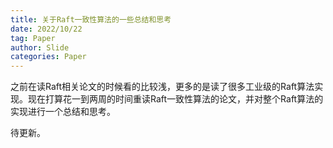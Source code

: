 ```yaml
---
title: 关于Raft一致性算法的一些总结和思考
date: 2022/10/22
tag: Paper
author: Slide
categories: Paper
---
```


之前在读Raft相关论文的时候看的比较浅，更多的是读了很多工业级的Raft算法实现。现在打算花一到两周的时间重读Raft一致性算法的论文，并对整个Raft算法的实现进行一个总结和思考。

<!--more-->

待更新。